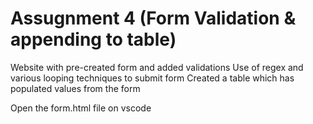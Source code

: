 # Assugnment 4 (Form Validation & appending to table)

Website with pre-created form and added validations
Use of regex and various looping techniques to submit form
Created a table which has populated values from the form

Open the form.html file on vscode

